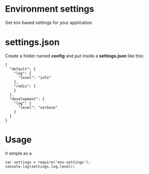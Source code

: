 Environment settings
====================

Get env based settings for your application

# settings.json

Create a folder named **config** and put inside a **settings.json** like this:

```
{
  "default": {
    "log": {
      "level": "info"
    },
    "redis": {
    }
  },
  "development": {
    "log": {
      "level": "verbose"
    }
  }
}
```

# Usage

It simple as a

```
var settings = require('env-settings');
console.log(settings.log.level);
```
